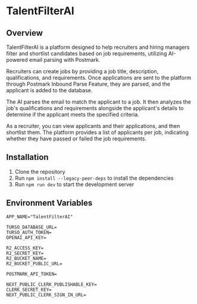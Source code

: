 # TalentFilterAI

## Overview

TalentFilterAI is a platform designed to help recruiters and hiring managers filter and shortlist candidates based on job requirements, utilizing AI-powered email parsing with Postmark.

Recruiters can create jobs by providing a job title, description, qualifications, and requirements. Once applications are sent to the platform through Postmark Inbound Parse Feature, they are parsed, and the applicant is added to the database.

The AI parses the email to match the applicant to a job. It then analyzes the job's qualifications and requirements alongside the applicant's details to determine if the applicant meets the specified criteria.

As a recruiter, you can view applicants and their applications, and then shortlist them. The platform provides a list of applicants per job, indicating whether they have passed or failed the job requirements.

## Installation

1. Clone the repository
2. Run `npm install --legacy-peer-deps` to install the dependencies
3. Run `npm run dev` to start the development server

## Environment Variables

```
APP_NAME="TalentFilterAI"

TURSO_DATABASE_URL=
TURSO_AUTH_TOKEN=
OPENAI_API_KEY=

R2_ACCESS_KEY=
R2_SECRET_KEY=
R2_BUCKET_NAME=
R2_BUCKET_PUBLIC_URL=

POSTMARK_API_TOKEN=

NEXT_PUBLIC_CLERK_PUBLISHABLE_KEY=
CLERK_SECRET_KEY=
NEXT_PUBLIC_CLERK_SIGN_IN_URL=
```
